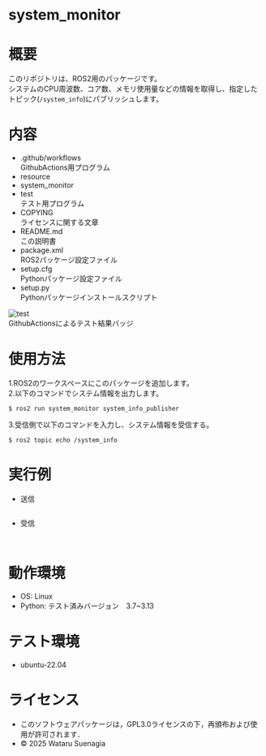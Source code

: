 # system_monitor

# 概要
このリポジトリは、ROS2用のパッケージです。  
システムのCPU周波数、コア数、メモリ使用量などの情報を取得し、指定したトピック(`/system_info`)にパブリッシュします。

# 内容
- .github/workflows  
GithubActions用プログラム
- resource  
- system_monitor  
- test  
テスト用プログラム
- COPYING  
ライセンスに関する文章
- README.md  
この説明書
- package.xml  
ROS2パッケージ設定ファイル
- setup.cfg  
Pythonパッケージ設定ファイル
- setup.py  
Pythonパッケージインストールスクリプト  

![test](https://github.com/Wataru0619/system_monitor/actions/workflows/test.yml/badge.svg)  
GithubActionsによるテスト結果バッジ
# 使用方法
1.ROS2のワークスペースにこのパッケージを追加します。  
2.以下のコマンドでシステム情報を出力します。　　
``` 
$ ros2 run system_monitor system_info_publisher  
``` 
3.受信側で以下のコマンドを入力し、システム情報を受信する。
```
$ ros2 topic echo /system_info
```
# 実行例
- 送信  
```

```
- 受信
```
  
```
# 動作環境
- OS: Linux  
- Python: テスト済みバージョン　3.7~3.13  

# テスト環境
- ubuntu-22.04  

# ライセンス
- このソフトウェアパッケージは，GPL3.0ライセンスの下，再頒布および使用が許可されます．
- © 2025 Wataru Suenagia
